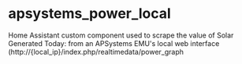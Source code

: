 # apsystems_power_local
Home Assistant custom component used to scrape the value of Solar Generated Today: from an APSystems EMU's local web interface (http://{local_ip}/index.php/realtimedata/power_graph

